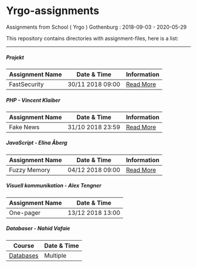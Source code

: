 # Yrgo-assignments
Assignments from School ( Yrgo ) Gothenburg : 2018-09-03 - 2020-05-29

This repository contains directories with assignment-files, here is a list:

---

##### Projekt

|Assignment Name|Date & Time|Information|
|-|-|-|
|FastSecurity|30/11 2018 09:00|[Read More](https://yrgo.github.io/projects/fs)|

##### PHP - Vincent Klaiber

|Assignment Name|Date & Time|Information|
|-|-|-|
|Fake News|31/10 2018 23:59|[Read More](https://github.com/freddan88/Yrgo-assignments/tree/master/Fake%20News)|

##### JavaScript - Elina Åberg

|Assignment Name|Date & Time|Information|
|-|-|-|
|Fuzzy Memory|04/12 2018 09:00|[Read More](https://github.com/yrgo/wu18/tree/master/JavaScript/08%20-%20Fuzzy%20Memory)|

##### Visuell kommunikation - Alex Tengner

|Assignment Name|Date & Time|
|-|-|
|One-pager|13/12 2018 13:00|

##### Databaser - Nahid Vafaie

|Course|Date & Time|
|-|-|
|[Databases](https://github.com/freddan88/Yrgo-assignments/tree/master/Databases)|Multiple|
